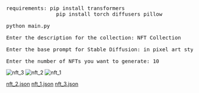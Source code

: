 <pre>
requirements: pip install transformers
                pip install torch diffusers pillow

python main.py

Enter the description for the collection: NFT Collection

Enter the base prompt for Stable Diffusion: in pixel art style, highly detailed, SciFy theme!

Enter the number of NFTs you want to generate: 10
</pre>

![nft_3](https://github.com/kidu2k3/Python-Stable-Diffusion-NFT-Generator/assets/64930683/12d9e461-72bb-40c0-8ee7-5bad81611f03)
![nft_2](https://github.com/kidu2k3/Python-Stable-Diffusion-NFT-Generator/assets/64930683/0d9128de-ff3e-4dec-ab76-1e121b97e845)
![nft_1](https://github.com/kidu2k3/Python-Stable-Diffusion-NFT-Generator/assets/64930683/48d9df05-fc45-4598-a23a-f218cbbfbb58)

[nft_2.json](https://github.com/user-attachments/files/15780407/nft_2.json)
[nft_1.json](https://github.com/user-attachments/files/15780406/nft_1.json)
[nft_3.json](https://github.com/user-attachments/files/15780404/nft_3.json)
